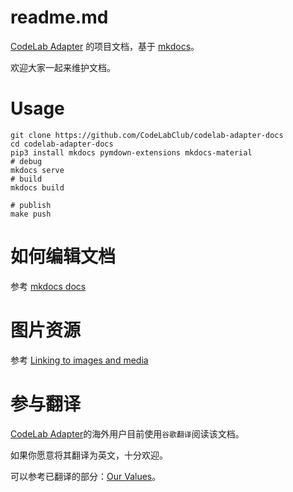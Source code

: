 # readme.md
[CodeLab Adapter](https://adapter.codelab.club) 的项目文档，基于 [mkdocs](https://www.mkdocs.org/)。

欢迎大家一起来维护文档。


# Usage

```
git clone https://github.com/CodeLabClub/codelab-adapter-docs
cd codelab-adapter-docs
pip3 install mkdocs pymdown-extensions mkdocs-material
# debug
mkdocs serve
# build
mkdocs build

# publish
make push
```

# 如何编辑文档
参考 [mkdocs docs](https://www.mkdocs.org/#getting-started)

# 图片资源
参考 [Linking to images and media](https://www.mkdocs.org/user-guide/writing-your-docs/#linking-to-images-and-media)

# 参与翻译
[CodeLab Adapter](https://adapter.codelab.club)的海外用户目前使用`谷歌翻译`阅读该文档。

如果你愿意将其翻译为英文，十分欢迎。

可以参考已翻译的部分：[Our Values](https://adapter.codelab.club/about/value/#our-values)。
